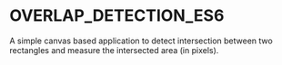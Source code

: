 # OVERLAP_DETECTION_ES6
A simple canvas based application to detect intersection between two rectangles and measure the intersected area (in pixels).
